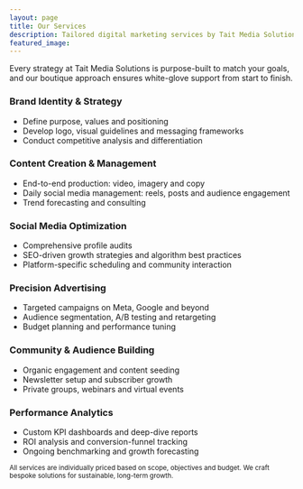 ```yaml
---
layout: page
title: Our Services
description: Tailored digital marketing services by Tait Media Solutions
featured_image: 
---
```


Every strategy at Tait Media Solutions is purpose-built to match your goals, and our boutique approach ensures white-glove support from start to finish.

### Brand Identity & Strategy
- Define purpose, values and positioning  
- Develop logo, visual guidelines and messaging frameworks  
- Conduct competitive analysis and differentiation  

### Content Creation & Management
- End-to-end production: video, imagery and copy  
- Daily social media management: reels, posts and audience engagement  
- Trend forecasting and consulting  

### Social Media Optimization
- Comprehensive profile audits  
- SEO-driven growth strategies and algorithm best practices  
- Platform-specific scheduling and community interaction  

### Precision Advertising
- Targeted campaigns on Meta, Google and beyond  
- Audience segmentation, A/B testing and retargeting  
- Budget planning and performance tuning  

### Community & Audience Building
- Organic engagement and content seeding  
- Newsletter setup and subscriber growth  
- Private groups, webinars and virtual events  

### Performance Analytics
- Custom KPI dashboards and deep-dive reports  
- ROI analysis and conversion-funnel tracking  
- Ongoing benchmarking and growth forecasting  

<small>All services are individually priced based on scope, objectives and budget. We craft bespoke solutions for sustainable, long-term growth.</small>
